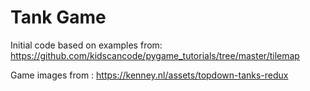 # Tank Game


Initial code based on examples from: https://github.com/kidscancode/pygame_tutorials/tree/master/tilemap

Game images from : https://kenney.nl/assets/topdown-tanks-redux